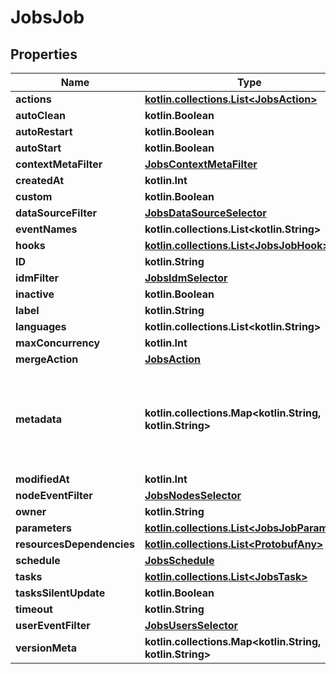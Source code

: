 
# JobsJob

## Properties
| Name | Type | Description | Notes |
| ------------ | ------------- | ------------- | ------------- |
| **actions** | [**kotlin.collections.List&lt;JobsAction&gt;**](JobsAction.md) |  |  [optional] |
| **autoClean** | **kotlin.Boolean** |  |  [optional] |
| **autoRestart** | **kotlin.Boolean** |  |  [optional] |
| **autoStart** | **kotlin.Boolean** |  |  [optional] |
| **contextMetaFilter** | [**JobsContextMetaFilter**](JobsContextMetaFilter.md) |  |  [optional] |
| **createdAt** | **kotlin.Int** |  |  [optional] |
| **custom** | **kotlin.Boolean** |  |  [optional] |
| **dataSourceFilter** | [**JobsDataSourceSelector**](JobsDataSourceSelector.md) |  |  [optional] |
| **eventNames** | **kotlin.collections.List&lt;kotlin.String&gt;** |  |  [optional] |
| **hooks** | [**kotlin.collections.List&lt;JobsJobHook&gt;**](JobsJobHook.md) |  |  [optional] |
| **ID** | **kotlin.String** |  |  [optional] |
| **idmFilter** | [**JobsIdmSelector**](JobsIdmSelector.md) |  |  [optional] |
| **inactive** | **kotlin.Boolean** |  |  [optional] |
| **label** | **kotlin.String** |  |  [optional] |
| **languages** | **kotlin.collections.List&lt;kotlin.String&gt;** |  |  [optional] |
| **maxConcurrency** | **kotlin.Int** |  |  [optional] |
| **mergeAction** | [**JobsAction**](JobsAction.md) |  |  [optional] |
| **metadata** | **kotlin.collections.Map&lt;kotlin.String, kotlin.String&gt;** | Additional user-defined metadata, can be used for icon, documentation, pre-requisites, etc. |  [optional] |
| **modifiedAt** | **kotlin.Int** |  |  [optional] |
| **nodeEventFilter** | [**JobsNodesSelector**](JobsNodesSelector.md) |  |  [optional] |
| **owner** | **kotlin.String** |  |  [optional] |
| **parameters** | [**kotlin.collections.List&lt;JobsJobParameter&gt;**](JobsJobParameter.md) |  |  [optional] |
| **resourcesDependencies** | [**kotlin.collections.List&lt;ProtobufAny&gt;**](ProtobufAny.md) |  |  [optional] |
| **schedule** | [**JobsSchedule**](JobsSchedule.md) |  |  [optional] |
| **tasks** | [**kotlin.collections.List&lt;JobsTask&gt;**](JobsTask.md) |  |  [optional] |
| **tasksSilentUpdate** | **kotlin.Boolean** |  |  [optional] |
| **timeout** | **kotlin.String** |  |  [optional] |
| **userEventFilter** | [**JobsUsersSelector**](JobsUsersSelector.md) |  |  [optional] |
| **versionMeta** | **kotlin.collections.Map&lt;kotlin.String, kotlin.String&gt;** |  |  [optional] |
